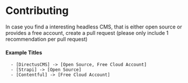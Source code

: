 # Contributing

In case you find a interesting headless CMS, that is either open source or provides a free account, create a pull request (please only include 1 recommendation per pull request)

#### Example Titles

```
  - [DirectusCMS] -> [Open Source, Free Cloud Account]
  - [Strapi] -> [Open Source]
  - [Contentful] -> [Free Cloud Account]
```
